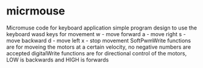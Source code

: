 # micrmouse
Micromuse code for keyboard application 
simple program design to use the keyboard wasd keys for movement
w - move forward
a - move right 
s - move backward
d - move left 
x - stop movement 
SoftPwmWrite functions are for moveing the motors at a certain velocity, no negative numbers are accepted
digitalWrite functions are for directional control of the motors, LOW is backwards and HIGH is forwards
